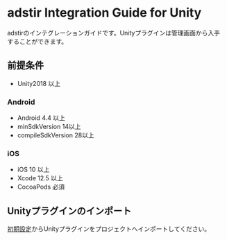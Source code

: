 # adstir Integration Guide for Unity

adstirのインテグレーションガイドです。Unityプラグインは管理画面から入手することができます。

## 前提条件
* Unity2018 以上

### Android
* Android 4.4 以上
* minSdkVersion 14以上
* compileSdkVersion 28以上

### iOS

* iOS 10 以上
* Xcode 12.5 以上
* CocoaPods 必須

## Unityプラグインのインポート

[初期設定](init.md)からUnityプラグインをプロジェクトへインポートしてください。
